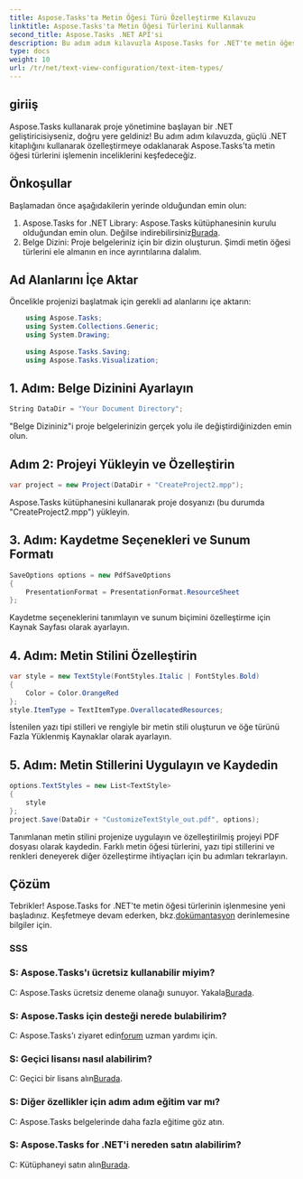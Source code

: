 ```yaml
---
title: Aspose.Tasks'ta Metin Öğesi Türü Özelleştirme Kılavuzu
linktitle: Aspose.Tasks'ta Metin Öğesi Türlerini Kullanmak
second_title: Aspose.Tasks .NET API'si
description: Bu adım adım kılavuzla Aspose.Tasks for .NET'te metin öğesi türü özelleştirmesinde ustalaşın. Proje yönetimi oyununuzu zahmetsizce yükseltin.
type: docs
weight: 10
url: /tr/net/text-view-configuration/text-item-types/
---
```

## giriiş
Aspose.Tasks kullanarak proje yönetimine başlayan bir .NET geliştiricisiyseniz, doğru yere geldiniz! Bu adım adım kılavuzda, güçlü .NET kitaplığını kullanarak özelleştirmeye odaklanarak Aspose.Tasks'ta metin öğesi türlerini işlemenin inceliklerini keşfedeceğiz.
## Önkoşullar
Başlamadan önce aşağıdakilerin yerinde olduğundan emin olun:
1. Aspose.Tasks for .NET Library: Aspose.Tasks kütüphanesinin kurulu olduğundan emin olun. Değilse indirebilirsiniz[Burada](https://releases.aspose.com/tasks/net/).
2. Belge Dizini: Proje belgeleriniz için bir dizin oluşturun.
Şimdi metin öğesi türlerini ele almanın en ince ayrıntılarına dalalım.
## Ad Alanlarını İçe Aktar
Öncelikle projenizi başlatmak için gerekli ad alanlarını içe aktarın:
```csharp
    using Aspose.Tasks;
    using System.Collections.Generic;
    using System.Drawing;
    
    using Aspose.Tasks.Saving;
    using Aspose.Tasks.Visualization;
```
## 1. Adım: Belge Dizinini Ayarlayın
```csharp
String DataDir = "Your Document Directory";
```
"Belge Dizininiz"i proje belgelerinizin gerçek yolu ile değiştirdiğinizden emin olun.
## Adım 2: Projeyi Yükleyin ve Özelleştirin
```csharp
var project = new Project(DataDir + "CreateProject2.mpp");
```
Aspose.Tasks kütüphanesini kullanarak proje dosyanızı (bu durumda "CreateProject2.mpp") yükleyin.
## 3. Adım: Kaydetme Seçenekleri ve Sunum Formatı
```csharp
SaveOptions options = new PdfSaveOptions
{
    PresentationFormat = PresentationFormat.ResourceSheet
};
```
Kaydetme seçeneklerini tanımlayın ve sunum biçimini özelleştirme için Kaynak Sayfası olarak ayarlayın.
## 4. Adım: Metin Stilini Özelleştirin
```csharp
var style = new TextStyle(FontStyles.Italic | FontStyles.Bold)
{
    Color = Color.OrangeRed
};
style.ItemType = TextItemType.OverallocatedResources;
```
İstenilen yazı tipi stilleri ve rengiyle bir metin stili oluşturun ve öğe türünü Fazla Yüklenmiş Kaynaklar olarak ayarlayın.
## 5. Adım: Metin Stillerini Uygulayın ve Kaydedin
```csharp
options.TextStyles = new List<TextStyle>
{
    style
};
project.Save(DataDir + "CustomizeTextStyle_out.pdf", options);
```
Tanımlanan metin stilini projenize uygulayın ve özelleştirilmiş projeyi PDF dosyası olarak kaydedin.
Farklı metin öğesi türlerini, yazı tipi stillerini ve renkleri deneyerek diğer özelleştirme ihtiyaçları için bu adımları tekrarlayın.
## Çözüm
 Tebrikler! Aspose.Tasks for .NET'te metin öğesi türlerinin işlenmesine yeni başladınız. Keşfetmeye devam ederken, bkz.[dokümantasyon](https://reference.aspose.com/tasks/net/) derinlemesine bilgiler için.
### SSS
### S: Aspose.Tasks'ı ücretsiz kullanabilir miyim?
 C: Aspose.Tasks ücretsiz deneme olanağı sunuyor. Yakala[Burada](https://releases.aspose.com/).
### S: Aspose.Tasks için desteği nerede bulabilirim?
 C: Aspose.Tasks'ı ziyaret edin[forum](https://forum.aspose.com/c/tasks/15) uzman yardımı için.
### S: Geçici lisansı nasıl alabilirim?
 C: Geçici bir lisans alın[Burada](https://purchase.aspose.com/temporary-license/).
### S: Diğer özellikler için adım adım eğitim var mı?
C: Aspose.Tasks belgelerinde daha fazla eğitime göz atın.
### S: Aspose.Tasks for .NET'i nereden satın alabilirim?
 C: Kütüphaneyi satın alın[Burada](https://purchase.aspose.com/buy).
